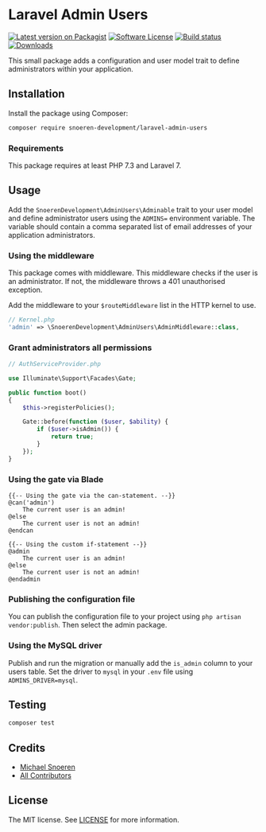 # Laravel Admin Users
[![Latest version on Packagist](https://img.shields.io/packagist/v/snoeren-development/laravel-admin-users.svg?style=flat-square)](https://packagist.org/packages/snoeren-development/laravel-admin-users)
[![Software License](https://img.shields.io/github/license/snoeren-development/laravel-admin-users?style=flat-square)](LICENSE)
[![Build status](https://img.shields.io/github/workflow/status/snoeren-development/laravel-admin-users/PHP%20Tests?style=flat-square)](https://github.com/snoeren-development/laravel-admin-users/actions)
[![Downloads](https://img.shields.io/packagist/dt/snoeren-development/laravel-admin-users?style=flat-square)](https://packagist.org/packages/snoeren-development/laravel-admin-users)

This small package adds a configuration and user model trait to define
administrators within your application.

## Installation
Install the package using Composer:
```bash
composer require snoeren-development/laravel-admin-users
```

### Requirements
This package requires at least PHP 7.3 and Laravel 7.

## Usage
Add the `SnoerenDevelopment\AdminUsers\Adminable` trait to your user model and
define administrator users using the `ADMINS=` environment variable. The variable
should contain a comma separated list of email addresses of your application
administrators.

### Using the middleware
This package comes with middleware. This middleware checks if the user is an
administrator. If not, the middleware throws a 401 unauthorised exception.

Add the middleware to your `$routeMiddleware` list in the HTTP kernel to use.
```php
// Kernel.php
'admin' => \SnoerenDevelopment\AdminUsers\AdminMiddleware::class,
```

### Grant administrators all permissions
```php
// AuthServiceProvider.php

use Illuminate\Support\Facades\Gate;

public function boot()
{
    $this->registerPolicies();

    Gate::before(function ($user, $ability) {
        if ($user->isAdmin()) {
            return true;
        }
    });
}
```

### Using the gate via Blade
```blade
{{-- Using the gate via the can-statement. --}}
@can('admin')
    The current user is an admin!
@else
    The current user is not an admin!
@endcan

{{-- Using the custom if-statement --}}
@admin
    The current user is an admin!
@else
    The current user is not an admin!
@endadmin
```

### Publishing the configuration file
You can publish the configuration file to your project using
`php artisan vendor:publish`. Then select the admin package.

### Using the MySQL driver
Publish and run the migration or manually add the `is_admin` column to your users
table. Set the driver to `mysql` in your `.env` file using `ADMINS_DRIVER=mysql`.


## Testing
```bash
composer test
```

## Credits
- [Michael Snoeren](https://github.com/MSnoeren)
- [All Contributors](https://github.com/snoeren-development/laravel-admin-users/graphs/contributors)

## License
The MIT license. See [LICENSE](LICENSE) for more information.
